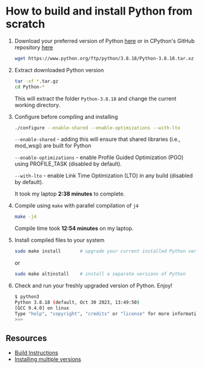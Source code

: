 # How to build and install Python from scratch

1. Download your preferred version of Python [here](https://www.python.org/downloads/) or in CPython's GitHub repository [here](https://github.com/python/cpython/tags)
    ```bash
    wget https://www.python.org/ftp/python/3.8.18/Python-3.8.18.tar.xz
    ```

2. Extract downloaded Python version
    ```bash
    tar -xf *.tar.gz
    cd Python-*
    ```
    This will extract the folder `Python-3.8.18` and change the current working directory.

3. Configure before compiling and installing
    ```bash
    ./configure --enable-shared --enable-optimizations --with-lto
    ```
      
    `--enable-shared` - adding this will ensure that shared libraries (i.e., mod_wsgi) are built for Python

    `--enable-optimizations` - enable Profile Guided Optimization (PGO) using PROFILE_TASK (disabled by default).

    `--with-lto` - enable Link Time Optimization (LTO) in any build (disabled by default).

    It took my laptop **2:38 minutes** to complete.

4. Compile using `make` with parallel compilation of `j4`
    ```bash
    make -j4
    ```
    Compile time took **12:54 minutes** on my laptop.

5. Install compiled files to your system
    ```bash
    sudo make install       # upgrade your current installed Python version
    ```
    or
    ```bash
    sudo make altinstall    # install a separate versions of Python
    ```

6. Check and run your freshly upgraded version of Python. Enjoy!
    ```bash
    $ python3
    Python 3.8.18 (default, Oct 30 2023, 13:49:50)
    [GCC 9.4.0] on linux
    Type "help", "copyright", "credits" or "license" for more information.
    >>>
    ```

## Resources
- [Build Instructions](https://github.com/python/cpython#build-instructions)
- [Installing multiple versions](https://github.com/python/cpython#installing-multiple-versions)
